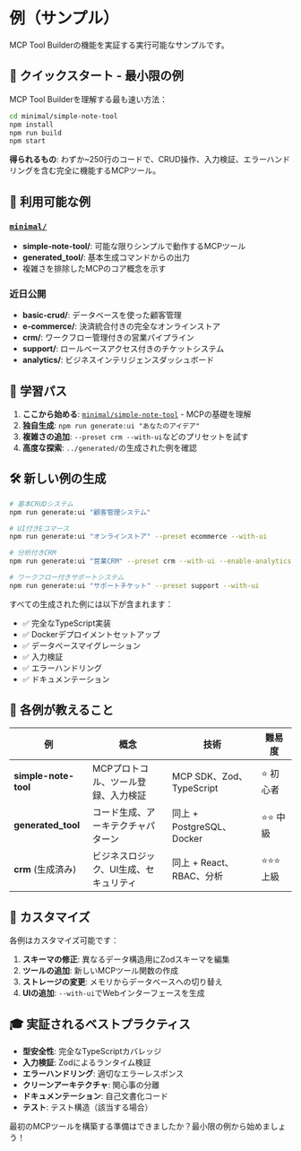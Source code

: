 # 例（サンプル）

MCP Tool Builderの機能を実証する実行可能なサンプルです。

## 🚀 クイックスタート - 最小限の例

MCP Tool Builderを理解する最も速い方法：

```bash
cd minimal/simple-note-tool
npm install
npm run build
npm start
```

**得られるもの**: わずか~250行のコードで、CRUD操作、入力検証、エラーハンドリングを含む完全に機能するMCPツール。

## 📁 利用可能な例

### [`minimal/`](./minimal/)
- **simple-note-tool/**: 可能な限りシンプルで動作するMCPツール
- **generated_tool/**: 基本生成コマンドからの出力
- 複雑さを排除したMCPのコア概念を示す

### 近日公開
- **basic-crud/**: データベースを使った顧客管理
- **e-commerce/**: 決済統合付きの完全なオンラインストア
- **crm/**: ワークフロー管理付きの営業パイプライン
- **support/**: ロールベースアクセス付きのチケットシステム
- **analytics/**: ビジネスインテリジェンスダッシュボード

## 🎯 学習パス

1. **ここから始める**: [`minimal/simple-note-tool`](./minimal/simple-note-tool/) - MCPの基礎を理解
2. **独自生成**: `npm run generate:ui "あなたのアイデア"`
3. **複雑さの追加**: `--preset crm --with-ui`などのプリセットを試す
4. **高度な探索**: `../generated/`の生成された例を確認

## 🛠 新しい例の生成

```bash
# 基本CRUDシステム
npm run generate:ui "顧客管理システム"

# UI付きEコマース
npm run generate:ui "オンラインストア" --preset ecommerce --with-ui

# 分析付きCRM
npm run generate:ui "営業CRM" --preset crm --with-ui --enable-analytics

# ワークフロー付きサポートシステム
npm run generate:ui "サポートチケット" --preset support --with-ui
```

すべての生成された例には以下が含まれます：
- ✅ 完全なTypeScript実装
- ✅ Dockerデプロイメントセットアップ
- ✅ データベースマイグレーション
- ✅ 入力検証
- ✅ エラーハンドリング
- ✅ ドキュメンテーション

## 📖 各例が教えること

| 例 | 概念 | 技術 | 難易度 |
|---------|----------|--------------|------------|
| **simple-note-tool** | MCPプロトコル、ツール登録、入力検証 | MCP SDK、Zod、TypeScript | ⭐ 初心者 |
| **generated_tool** | コード生成、アーキテクチャパターン | 同上 + PostgreSQL、Docker | ⭐⭐ 中級 |
| **crm** (生成済み) | ビジネスロジック、UI生成、セキュリティ | 同上 + React、RBAC、分析 | ⭐⭐⭐ 上級 |

## 🔧 カスタマイズ

各例はカスタマイズ可能です：

1. **スキーマの修正**: 異なるデータ構造用にZodスキーマを編集
2. **ツールの追加**: 新しいMCPツール関数の作成
3. **ストレージの変更**: メモリからデータベースへの切り替え
4. **UIの追加**: `--with-ui`でWebインターフェースを生成

## 🎓 実証されるベストプラクティス

- **型安全性**: 完全なTypeScriptカバレッジ
- **入力検証**: Zodによるランタイム検証
- **エラーハンドリング**: 適切なエラーレスポンス
- **クリーンアーキテクチャ**: 関心事の分離
- **ドキュメンテーション**: 自己文書化コード
- **テスト**: テスト構造（該当する場合）

最初のMCPツールを構築する準備はできましたか？最小限の例から始めましょう！